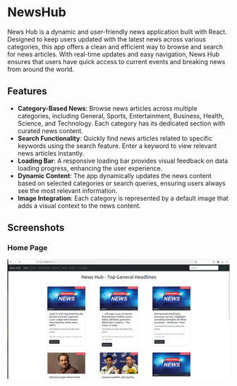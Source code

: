 # NewsHub
News Hub is a dynamic and user-friendly news application built with React. Designed to keep users updated with the latest news across various categories, this app offers a clean and efficient way to browse and search for news articles. With real-time updates and easy navigation, News Hub ensures that users have quick access to current events and breaking news from around the world.

## Features
- **Category-Based News**: Browse news articles across multiple categories, including General, Sports, Entertainment, Business, Health, Science, and Technology. Each category has its dedicated section with curated news content.
- **Search Functionality**: Quickly find news articles related to specific keywords using the search feature. Enter a keyword to view relevant news articles instantly.
- **Loading Bar**: A responsive loading bar provides visual feedback on data loading progress, enhancing the user experience.
- **Dynamic Content**: The app dynamically updates the news content based on selected categories or search queries, ensuring users always see the most relevant information.
- **Image Integration**: Each category is represented by a default image that adds a visual context to the news content.

## Screenshots
### Home Page
![Home Page](screenshots/homePage.png)


